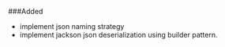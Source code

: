 ###Added

- implement json naming strategy
- implement jackson json deserialization using builder pattern.